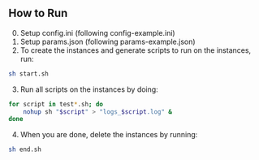 ## How to Run
0. Setup config.ini (following config-example.ini)
1. Setup params.json (following params-example.json)
2. To create the instances and generate scripts to run on the instances, run: 
```bash
sh start.sh
```
3. Run all scripts on the instances by doing:
```bash
for script in test*.sh; do
    nohup sh "$script" > "logs_$script.log" &
done
```
4. When you are done, delete the instances by running:
```bash
sh end.sh
```
